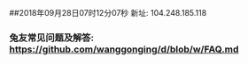 ##2018年09月28日07时12分07秒 新址: 104.248.185.118
### 兔友常见问题及解答: https://github.com/wanggonging/d/blob/w/FAQ.md
